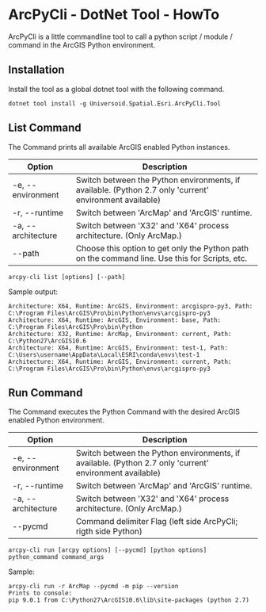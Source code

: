 # ArcPyCli - DotNet Tool - HowTo

ArcPyCli is a little commandline tool to call a python script / module / command in the ArcGIS Python environment.

## Installation
Install the tool as a global dotnet tool with the following command.
```
dotnet tool install -g Universoid.Spatial.Esri.ArcPyCli.Tool
```

## List Command

The Command prints all available ArcGIS enabled Python instances.

| Option | Description |
| ------ | ----------- |
| -e, --environment | Switch between the Python environments, if available. (Python 2.7 only 'current' environment available) | 
| -r, --runtime | Switch between 'ArcMap' and 'ArcGIS' runtime. |
| -a, --architecture | Switch between 'X32' and 'X64' process architecture. (Only ArcMap.) |  
| --path | Choose this option to get only the Python path on the command line. Use this for Scripts, etc. |

```
arcpy-cli list [options] [--path]
```

Sample output:  
```
Architecture: X64, Runtime: ArcGIS, Environment: arcgispro-py3, Path: C:\Program Files\ArcGIS\Pro\bin\Python\envs\arcgispro-py3  
Architecture: X64, Runtime: ArcGIS, Environment: base, Path: C:\Program Files\ArcGIS\Pro\bin\Python  
Architecture: X32, Runtime: ArcMap, Environment: current, Path: C:\Python27\ArcGIS10.6  
Architecture: X64, Runtime: ArcGIS, Environment: test-1, Path: C:\Users\username\AppData\Local\ESRI\conda\envs\test-1  
Architecture: X64, Runtime: ArcGIS, Environment: current, Path: C:\Program Files\ArcGIS\Pro\bin\Python\envs\arcgispro-py3
```

## Run Command

The Command executes the Python Command with the desired ArcGIS enabled Python environment.

| Option | Description |
| ------ | ----------- |
| -e, --environment | Switch between the Python environments, if available. (Python 2.7 only 'current' environment available) |
| -r, --runtime | Switch between 'ArcMap' and 'ArcGIS' runtime. |
| -a, --architecture | Switch between 'X32' and 'X64' process architecture. (Only ArcMap.) |
| --pycmd | Command delimiter Flag (left side ArcPyCli; rigth side Python) |

```
arcpy-cli run [arcpy options] [--pycmd] [python options] python_command command_args
```

Sample:
```
arcpy-cli run -r ArcMap --pycmd -m pip --version
Prints to console:
pip 9.0.1 from C:\Python27\ArcGIS10.6\lib\site-packages (python 2.7)
```
